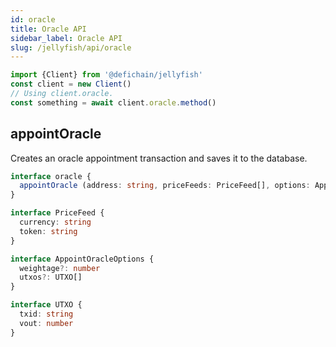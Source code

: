 ```yaml
---
id: oracle
title: Oracle API
sidebar_label: Oracle API
slug: /jellyfish/api/oracle
---
```


```js
import {Client} from '@defichain/jellyfish'
const client = new Client()
// Using client.oracle.
const something = await client.oracle.method()
```

## appointOracle

Creates an oracle appointment transaction and saves it to the database.

```ts title="client.oracle.appointOracle()"
interface oracle {
  appointOracle (address: string, priceFeeds: PriceFeed[], options: AppointOracleOptions = {}): Promise<string>
}

interface PriceFeed {
  currency: string
  token: string
}

interface AppointOracleOptions {
  weightage?: number
  utxos?: UTXO[]
}

interface UTXO {
  txid: string
  vout: number
}
```
